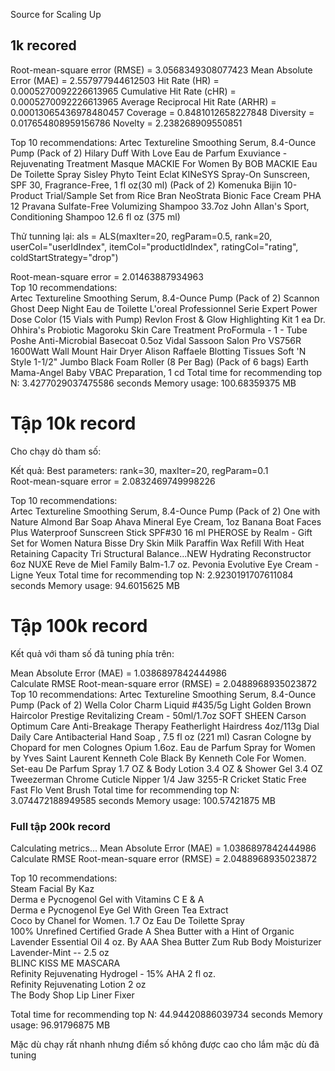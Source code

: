 Source for Scaling Up

## 1k recored

Root-mean-square error (RMSE) = 3.0568349308077423
Mean Absolute Error (MAE) = 2.557977944612503
Hit Rate (HR) = 0.0005270092226613965
Cumulative Hit Rate (cHR) = 0.0005270092226613965
Average Reciprocal Hit Rate (ARHR) = 0.00013065436978480457
Coverage = 0.8481012658227848
Diversity = 0.017654808959156786
Novelty = 2.238268909550851

Top 10 recommendations:
Artec Textureline Smoothing Serum, 8.4-Ounce Pump (Pack of 2)
Hilary Duff With Love Eau de Parfum
Exuviance - Rejuvenating Treatment Masque
MACKIE For Women By BOB MACKIE Eau De Toilette Spray
Sisley Phyto Teint Eclat
KINeSYS Spray-On Sunscreen, SPF 30, Fragrance-Free, 1 fl oz(30 ml) (Pack of 2)
Komenuka Bijin 10-Product Trial/Sample Set from Rice Bran
NeoStrata Bionic Face Cream PHA 12
Pravana Sulfate-Free Volumizing Shampoo 33.7oz
John Allan's Sport, Conditioning Shampoo 12.6 fl oz (375 ml)

Thử tunning lại:
als = ALS(maxIter=20, regParam=0.5, rank=20, userCol="userIdIndex", itemCol="productIdIndex", ratingCol="rating",
coldStartStrategy="drop")

Root-mean-square error = 2.01463887934963  
Top 10 recommendations:  
Artec Textureline Smoothing Serum, 8.4-Ounce Pump (Pack of 2)
Scannon Ghost Deep Night Eau de Toilette
L'oreal Professionnel Serie Expert Power Dose Color (15 Vials with Pump)
Revlon Frost & Glow Highlighting Kit 1 ea
Dr. Ohhira's Probiotic Magoroku Skin Care Treatment ProFormula - 1 - Tube
Poshe Anti-Microbial Basecoat 0.5oz
Vidal Sassoon Salon Pro VS756R 1600Watt Wall Mount Hair Dryer
Alison Raffaele Blotting Tissues
Soft 'N Style 1-1/2" Jumbo Black Foam Roller (8 Per Bag) (Pack of 6 bags)
Earth Mama-Angel Baby VBAC Preparation, 1 cd
Total time for recommending top N: 3.4277029037475586 seconds
Memory usage: 100.68359375 MB

# Tập 10k record

Cho chạy dò tham số:

Kết quả:
Best parameters: rank=30, maxIter=20, regParam=0.1  
Root-mean-square error = 2.0832469749998226

Top 10 recommendations:  
Artec Textureline Smoothing Serum, 8.4-Ounce Pump (Pack of 2)
One with Nature Almond Bar Soap
Ahava Mineral Eye Cream, 1oz
Banana Boat Faces Plus Waterproof Sunscreen Stick SPF#30 16 ml
PHEROSE by Realm - Gift Set for Women
Natura Bisse Dry Skin Milk
Paraffin Wax Refill With Heat Retaining Capacity
Tri Structural Balance...NEW Hydrating Reconstructor 6oz
NUXE Reve de Miel Family Balm-1.7 oz.
Pevonia Evolutive Eye Cream - Ligne Yeux
Total time for recommending top N: 2.9230191707611084 seconds
Memory usage: 94.6015625 MB

# Tập 100k record

Kết quả với tham số đã tuning phía trên:

Mean Absolute Error (MAE) = 1.0386897842444986  
Calculate RMSE
Root-mean-square error (RMSE) = 2.0488968935023872  
Top 10 recommendations:
Artec Textureline Smoothing Serum, 8.4-Ounce Pump (Pack of 2)
Wella Color Charm Liquid #435/5g Light Golden Brown Haircolor
Prestige Revitalizing Cream - 50ml/1.7oz
SOFT SHEEN Carson Optimum Care Anti-Breakage Therapy Featherlight Hairdress 4oz/113g
Dial Daily Care Antibacterial Hand Soap , 7.5 fl oz (221 ml)
Casran Cologne by Chopard for men Colognes
Opium 1.6oz. Eau de Parfum Spray for Women by Yves Saint Laurent
Kenneth Cole Black By Kenneth Cole For Women. Set-eau De Parfum Spray 1.7 OZ & Body Lotion 3.4 OZ & Shower Gel 3.4 OZ
Tweezerman Chrome Cuticle Nipper 1/4 Jaw 3255-R
Cricket Static Free Fast Flo Vent Brush
Total time for recommending top N: 3.074472188949585 seconds
Memory usage: 100.57421875 MB

### Full tập 200k record

Calculating metrics...
Mean Absolute Error (MAE) = 1.0386897842444986  
Calculate RMSE
Root-mean-square error (RMSE) = 2.0488968935023872

Top 10 recommendations:  
Steam Facial By Kaz  
Derma e Pycnogenol Gel with Vitamins C E & A  
Derma e Pycnogenol Eye Gel With Green Tea Extract  
Coco by Chanel for Women. 1.7 Oz Eau De Toilette Spray  
100% Unrefined Certified Grade A Shea Butter with a Hint of Organic Lavender Essential Oil 4 oz. By AAA Shea Butter
Zum Rub Body Moisturizer Lavender-Mint -- 2.5 oz  
BLINC KISS ME MASCARA  
Refinity Rejuvenating Hydrogel - 15% AHA 2 fl oz.  
Refinity Rejuvenating Lotion 2 oz  
The Body Shop Lip Liner Fixer

Total time for recommending top N: 44.94420886039734 seconds
Memory usage: 96.91796875 MB

Mặc dù chạy rất nhanh nhưng điểm số không được cao cho lắm mặc dù đã tuning
